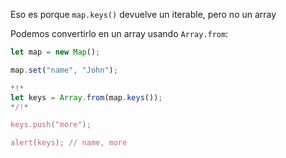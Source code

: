 
Eso es porque `map.keys()` devuelve un iterable, pero no un array

Podemos convertirlo en un array usando `Array.from`:


```js run
let map = new Map();

map.set("name", "John");

*!*
let keys = Array.from(map.keys());
*/!*

keys.push("more");

alert(keys); // name, more
```
